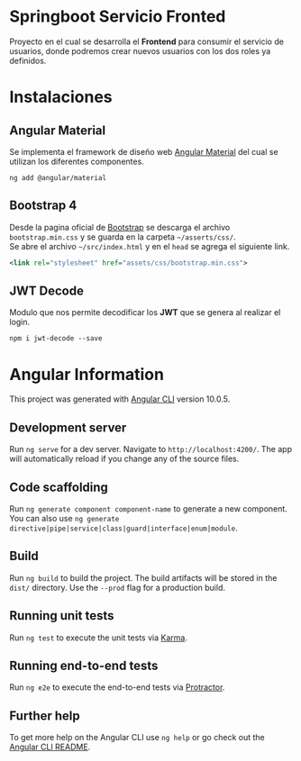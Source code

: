 # Springboot Servicio Fronted
Proyecto en el cual se desarrolla el **Frontend** para consumir el servicio de usuarios, donde podremos crear nuevos usuarios con los dos roles ya definidos.

# Instalaciones

## Angular Material
Se implementa el framework de diseño web [Angular Material](https://material.angular.io/) del cual se utilizan los diferentes componentes.<br>
```
ng add @angular/material
```

## Bootstrap 4
Desde la pagina oficial de [Bootstrap](https://getbootstrap.com/docs/4.5/getting-started/introduction/) se descarga el archivo `bootstrap.min.css` y se guarda en la carpeta `~/asserts/css/`.<br>
Se abre el archivo `~/src/index.html` y en el `head` se agrega el siguiente link.
```xml
<link rel="stylesheet" href="assets/css/bootstrap.min.css">
```

##  JWT Decode
Modulo que nos permite decodificar los **JWT** que se genera al realizar el login.
```
npm i jwt-decode --save
```

# Angular Information
This project was generated with [Angular CLI](https://github.com/angular/angular-cli) version 10.0.5.

## Development server

Run `ng serve` for a dev server. Navigate to `http://localhost:4200/`. The app will automatically reload if you change any of the source files.

## Code scaffolding

Run `ng generate component component-name` to generate a new component. You can also use `ng generate directive|pipe|service|class|guard|interface|enum|module`.

## Build

Run `ng build` to build the project. The build artifacts will be stored in the `dist/` directory. Use the `--prod` flag for a production build.

## Running unit tests

Run `ng test` to execute the unit tests via [Karma](https://karma-runner.github.io).

## Running end-to-end tests

Run `ng e2e` to execute the end-to-end tests via [Protractor](http://www.protractortest.org/).

## Further help

To get more help on the Angular CLI use `ng help` or go check out the [Angular CLI README](https://github.com/angular/angular-cli/blob/master/README.md).
